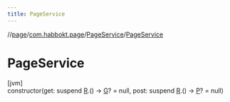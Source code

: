 ```yaml
---
title: PageService
---
```

//[page](../../../index.html)/[com.habbokt.page](../index.html)/[PageService](index.html)/[PageService](-page-service.html)



# PageService



[jvm]\
constructor(get: suspend [R](index.html).() -&gt; [G](index.html)? = null, post: suspend [R](index.html).() -&gt; [P](index.html)? = null)




